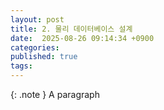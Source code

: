 ```yaml
---
layout: post
title: 2. 물리 데이터베이스 설계
date:  2025-08-26 09:14:34 +0900 
categories:
published: true
tags:
---
```


{: .note }
A paragraph


